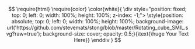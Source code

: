 $$
\require{html}
\require{color}
\color{white}{
\div style="position: fixed; top: 0; left: 0; width: 100%; height: 100%; z-index: -1;">
\style{position: absolute; top: 0; left: 0; width: 100%; height: 100%; background-image: url('https://github.com/stevemats/stong/blob/master/Rotating_cube_SMIL.svg?raw=true'); background-size: cover; opacity: 0.5;}{\text{\huge Your Text Here}}
\enddiv
}
$$
